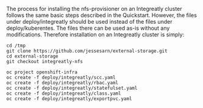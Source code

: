 The process for installing the nfs-provisioner on an Integreatly cluster follows the same basic steps described in the Quickstart.  However, the files under deploy/integreatly should be used instead of the files under deploy/kuberentes.  The files there can be used as-is without any modifications.  Therefore installation on an Integreatly cluster is simply:
```
cd /tmp
git clone https://github.com/jessesarn/external-storage.git
cd external-storage
git checkout integreatly-nfs

oc project openshift-infra
oc create -f deploy/integreatly/scc.yaml
oc create -f deploy/integreatly/rbac.yaml
oc create -f deploy/integreatly/statefulset.yaml
oc create -f deploy/integreatly/class.yaml
oc create -f deploy/integreatly/exportpvc.yaml
```


